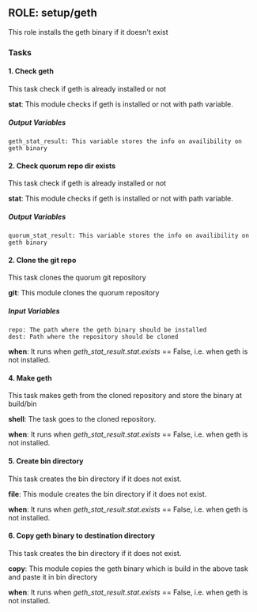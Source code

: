 ## ROLE: setup/geth
This role installs the geth binary if it doesn't exist

### Tasks

#### 1. Check geth
This task check if geth is already installed or not

**stat**: This module checks if geth is installed or not with path variable.

##### Output Variables
    geth_stat_result: This variable stores the info on availibility on geth binary

#### 2. Check quorum repo dir exists
This task check if geth is already installed or not

**stat**: This module checks if geth is installed or not with path variable.

##### Output Variables
    quorum_stat_result: This variable stores the info on availibility on geth binary

#### 2. Clone the git repo
This task clones the quorum git repository

**git**: This module clones the quorum repository

##### Input Variables
    repo: The path where the geth binary should be installed
    dest: Path where the repository should be cloned

**when**: It runs when *geth_stat_result.stat.exists* == False, i.e. when geth is not installed.

#### 4. Make geth
This task makes geth from the cloned repository and store the binary at build/bin

**shell**: The task goes to the cloned repository.

**when**: It runs when *geth_stat_result.stat.exists* == False, i.e. when geth is not installed.

#### 5. Create bin directory
This task creates the bin directory if it does not exist.

**file**: This module creates the bin directory if it does not exist.

**when**: It runs when *geth_stat_result.stat.exists* == False, i.e. when geth is not installed.

#### 6. Copy geth binary to destination directory
This task creates the bin directory if it does not exist.

**copy**: This module copies the geth binary which is build in the above task and paste it in bin directory

**when**: It runs when *geth_stat_result.stat.exists* == False, i.e. when geth is not installed.
